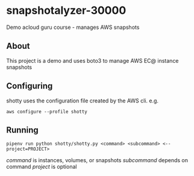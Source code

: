 # snapshotalyzer-30000

Demo acloud guru course - manages  AWS snapshots

## About

This project is a demo and uses boto3 to manage AWS EC@ instance snapshots

## Configuring

shotty uses the configuration file created by the AWS cli. e.g.

`aws configure --profile shotty`

## Running

`pipenv run python shotty/shotty.py <command> <subcommand> <--project=PROJECT>`

*command* is instances, volumes, or snapshots
*subcommand* depends on command
*project* is optional

